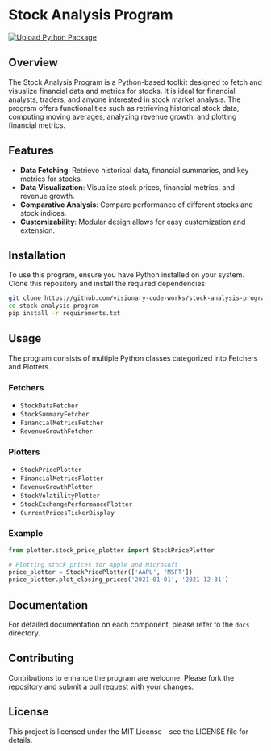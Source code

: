 # Stock Analysis Program

[![Upload Python Package](https://github.com/Visionary-Code-Works/StockAnalysisProgram/actions/workflows/python_publish.yml/badge.svg)](https://github.com/Visionary-Code-Works/StockAnalysisProgram/actions/workflows/python_publish.yml)

## Overview

The Stock Analysis Program is a Python-based toolkit designed to fetch and visualize financial data and metrics for stocks. It is ideal for financial analysts, traders, and anyone interested in stock market analysis. The program offers functionalities such as retrieving historical stock data, computing moving averages, analyzing revenue growth, and plotting financial metrics.

## Features

- **Data Fetching**: Retrieve historical data, financial summaries, and key metrics for stocks.
- **Data Visualization**: Visualize stock prices, financial metrics, and revenue growth.
- **Comparative Analysis**: Compare performance of different stocks and stock indices.
- **Customizability**: Modular design allows for easy customization and extension.

## Installation

To use this program, ensure you have Python installed on your system. Clone this repository and install the required dependencies:

```bash
git clone https://github.com/visionary-code-works/stock-analysis-program.git
cd stock-analysis-program
pip install -r requirements.txt
```

## Usage

The program consists of multiple Python classes categorized into Fetchers and Plotters.

### Fetchers

- `StockDataFetcher`
- `StockSummaryFetcher`
- `FinancialMetricsFetcher`
- `RevenueGrowthFetcher`

### Plotters

- `StockPricePlotter`
- `FinancialMetricsPlotter`
- `RevenueGrowthPlotter`
- `StockVolatilityPlotter`
- `StockExchangePerformancePlotter`
- `CurrentPricesTickerDisplay`

### Example

```python
from plotter.stock_price_plotter import StockPricePlotter

# Plotting stock prices for Apple and Microsoft
price_plotter = StockPricePlotter(['AAPL', 'MSFT'])
price_plotter.plot_closing_prices('2021-01-01', '2021-12-31')
```

## Documentation

For detailed documentation on each component, please refer to the `docs` directory.

## Contributing

Contributions to enhance the program are welcome. Please fork the repository and submit a pull request with your changes.

## License

This project is licensed under the MIT License - see the LICENSE file for details.
